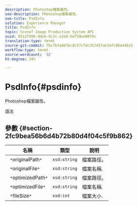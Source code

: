 ```yaml
---
description: Photoshop檔案屬性。
seo-description: Photoshop檔案屬性。
seo-title: PsdInfo
solution: Experience Manager
title: PsdInfo
topic: Scene7 Image Production System API
uuid: 0512f996-ddeb-4c3c-a2e8-bef59ea99f9c
translation-type: tm+mt
source-git-commit: 7bc7b3a86fbcdc57cfdc31745fae3afc06e44b15
workflow-type: tm+mt
source-wordcount: '32'
ht-degree: 34%

---
```



# PsdInfo{#psdinfo}

Photoshop檔案屬性。

語法

## 參數 {#section-2fc9bea56b6d4b72b80d4f04c5f9b862}

| 名稱 | 類型 | 說明 |
|---|---|---|
| ` *`originalPath`*` | `xsd:string` | 檔案路徑。 |
| ` *`originalFile`*` | `xsd:string` | 檔案名稱. |
| ` *`optimizedPath`*` | `xsd:string` | 檔案路徑。 |
| ` *`optimizedFile`*` | `xsd:string` | 檔案名稱. |
| ` *`fileSize`*` | `xsd:int` | 檔案大小. |

